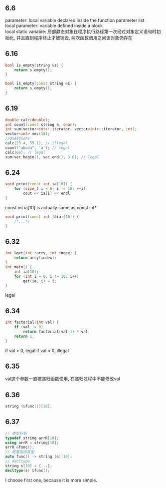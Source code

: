## 6.6
parameter: local variable declared inside the function parameter list  
local parameter: variable defined inside a block  
local static variable: 局部静态对象在程序执行路径第一次经过对象定义语句时初始化, 并且直到程序终止才被销毁, 两次函数调用之间该对象仍存在  
## 6.16
```c++
bool is_empty(string &s) {
    return s.empty();
}
```
```c++
bool is_empty(const string &s) {
    return s.empty();
}
```
## 6.19
```c++
double calc(double);
int count(const string &, char);
int sum(vector<int>::iterator, vector<int>::iterator, int);
vector<int> vec(10);
//Questions
calc(23.4, 55.1); // illegal
count("abcda", 'a'); // legal
calc(66); // legal
sum(vec.begin(), vec.end(), 3.8); // legal
```
## 6.24
```c++
void print(const int ia[10]) {
    for (size_t i = 0; i != 10; ++i)
        cout << ia[i] << endl;
}
```
const int ia[10] is actually same as const int*  
```c++
void print(const int (&ia)[10]) {
    /*...*/
}
```
## 6.32
```c++
int &get(int *arry, int index) {
    return arry[index];
}
int main() {
    int ia[10];
    for (int i = 0; i != 10; i++)
        get(ia, i) = i;
}
```
legal
## 6.34
```c++
int factorial(int val) {
    if (val != 0)
        return factorial(val-1) * val;
    return 1;
}
```
if val > 0, legal
if val < 0, illegal
## 6.35
val这个参数一直被递归函数使用, 在递归过程中不能修改val
## 6.36
```c++
string (&func())[10];
```
## 6.37
```c++
// 类型别名
typedef string arrR[10];
using arrR = string[10];
arrR &func();
// 尾置返回类型
auto func() -> string (&)[10];
// decltype
string s[10] = {...};
decltype(s) &func();
```
I choose first one, because it is more simple.